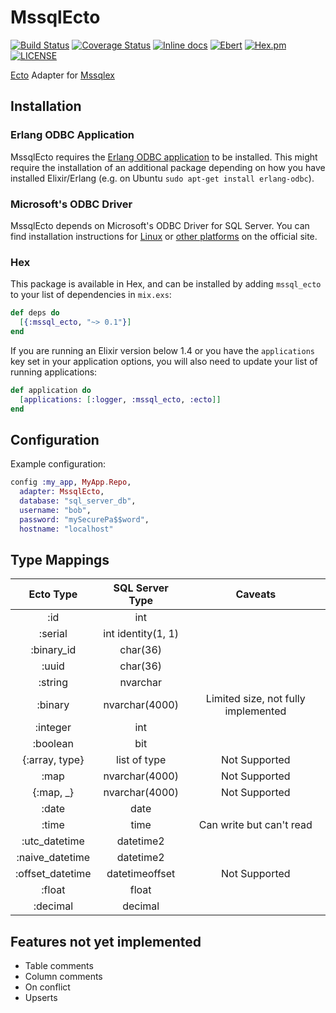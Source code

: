 # MssqlEcto

[![Build Status](https://travis-ci.org/findmypast-oss/mssql_ecto.svg?branch=master)](https://travis-ci.org/findmypast-oss/mssql_ecto)
[![Coverage Status](https://coveralls.io/repos/github/findmypast-oss/mssql_ecto/badge.svg)](https://coveralls.io/github/findmypast-oss/mssql_ecto)
[![Inline docs](http://inch-ci.org/github/findmypast-oss/mssql_ecto.svg?branch=master)](http://inch-ci.org/github/findmypast-oss/mssql_ecto)
[![Ebert](https://ebertapp.io/github/findmypast-oss/mssql_ecto.svg)](https://ebertapp.io/github/findmypast-oss/mssql_ecto)
[![Hex.pm](https://img.shields.io/hexpm/v/mssql_ecto.svg)](https://hex.pm/packages/mssql_ecto)
[![LICENSE](https://img.shields.io/hexpm/l/mssql_ecto.svg)](https://github.com/findmypast-oss/mssql_ecto/blob/master/LICENSE)

[Ecto](https://github.com/elixir-ecto/ecto) Adapter for [Mssqlex](https://github.com/findmypast-oss/mssqlex)

## Installation

### Erlang ODBC Application

MssqlEcto requires the [Erlang ODBC application](http://erlang.org/doc/man/odbc.html) to be installed. This might require the installation of an additional package depending on how you have installed Elixir/Erlang (e.g. on Ubuntu `sudo apt-get install erlang-odbc`).

### Microsoft's ODBC Driver

MssqlEcto depends on Microsoft's ODBC Driver for SQL Server. You can find installation instructions for [Linux](https://docs.microsoft.com/en-us/sql/connect/odbc/linux/installing-the-microsoft-odbc-driver-for-sql-server-on-linux) or [other platforms](https://docs.microsoft.com/en-us/sql/connect/odbc/microsoft-odbc-driver-for-sql-server) on the official site.

### Hex

This package is available in Hex, and can be installed by adding `mssql_ecto` to your list of dependencies in `mix.exs`:

```elixir
def deps do
  [{:mssql_ecto, "~> 0.1"}]
end
```

If you are running an Elixir version below 1.4 or you have the `applications` key set in your application options, you will also need to update your list of running applications:

```elixir
def application do
  [applications: [:logger, :mssql_ecto, :ecto]]
end
```

## Configuration

Example configuration:

```elixir
config :my_app, MyApp.Repo,
  adapter: MssqlEcto,
  database: "sql_server_db",
  username: "bob",
  password: "mySecurePa$$word",
  hostname: "localhost"
```

## Type Mappings

| Ecto Type        | SQL Server Type    | Caveats                             |
|:----------------:|:------------------:|:-----------------------------------:|
| :id              | int                |                                     |
| :serial          | int identity(1, 1) |                                     |
| :binary_id       | char(36)           |                                     |
| :uuid            | char(36)           |                                     |
| :string          | nvarchar           |                                     |
| :binary          | nvarchar(4000)     | Limited size, not fully implemented |
| :integer         | int                |                                     |
| :boolean         | bit                |                                     |
| {:array, type}   | list of type       | Not Supported                       |
| :map             | nvarchar(4000)     | Not Supported                       |
| {:map, _}        | nvarchar(4000)     | Not Supported                       |
| :date            | date               |                                     |
| :time            | time               | Can write but can't read            |
| :utc_datetime    | datetime2          |                                     |
| :naive_datetime  | datetime2          |                                     |
| :offset_datetime | datetimeoffset     | Not Supported                       |
| :float           | float              |                                     |
| :decimal         | decimal            |                                     |

## Features not yet implemented

* Table comments
* Column comments
* On conflict
* Upserts
